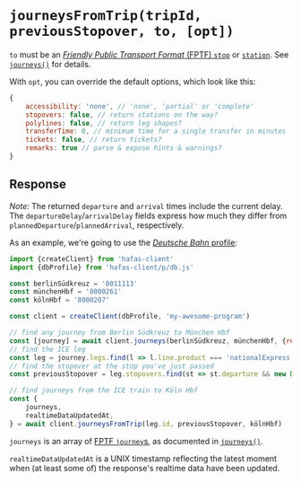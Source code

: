 # `journeysFromTrip(tripId, previousStopover, to, [opt])`

`to` must be an [*Friendly Public Transport Format* (FPTF) `stop`](https://github.com/public-transport/friendly-public-transport-format/blob/3bd36faa721e85d9f5ca58fb0f38cdbedb87bbca/spec/readme.md#stop) or [`station`](https://github.com/public-transport/friendly-public-transport-format/blob/3bd36faa721e85d9f5ca58fb0f38cdbedb87bbca/spec/readme.md#station). See [`journeys()`](journeys.md) for details.

With `opt`, you can override the default options, which look like this:

```js
{
	accessibility: 'none', // 'none', 'partial' or 'complete'
	stopovers: false, // return stations on the way?
	polylines: false, // return leg shapes?
	transferTime: 0, // minimum time for a single transfer in minutes
	tickets: false, // return tickets?
	remarks: true // parse & expose hints & warnings?
}
```

## Response

*Note:* The returned `departure` and `arrival` times include the current delay. The `departureDelay`/`arrivalDelay` fields express how much they differ from `plannedDeparture`/`plannedArrival`, respectively.

As an example, we're going to use the [*Deutsche Bahn* profile](../p/db):

```js
import {createClient} from 'hafas-client'
import {dbProfile} from 'hafas-client/p/db.js'

const berlinSüdkreuz = '8011113'
const münchenHbf = '8000261'
const kölnHbf = '8000207'

const client = createClient(dbProfile, 'my-awesome-program')

// find any journey from Berlin Südkreuz to München Hbf
const [journey] = await client.journeys(berlinSüdkreuz, münchenHbf, {results: 1, stopovers: true})
// find the ICE leg
const leg = journey.legs.find(l => l.line.product === 'nationalExpress')
// find the stopover at the stop you've just passed
const previousStopover = leg.stopovers.find(st => st.departure && new Date(st.departure) < Date.now())

// find journeys from the ICE train to Köln Hbf
const {
	journeys,
	realtimeDataUpdatedAt,
} = await client.journeysFromTrip(leg.id, previousStopover, kölnHbf)
```

`journeys` is an array of [FPTF `journey`s](https://github.com/public-transport/friendly-public-transport-format/blob/3bd36faa721e85d9f5ca58fb0f38cdbedb87bbca/spec/readme.md#journey), as documented in [`journeys()`](journeys.md).

`realtimeDataUpdatedAt` is a UNIX timestamp reflecting the latest moment when (at least some of) the response's realtime data have been updated.
